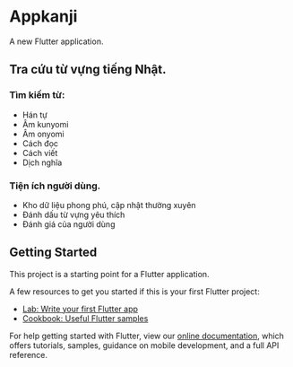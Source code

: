 # Appkanji

A new Flutter application.
## Tra cứu từ vựng tiếng Nhật.
### Tìm kiếm từ:
  - Hán tự
  - Âm kunyomi
  - Âm onyomi
  - Cách đọc
  - Cách viết
  - Dịch nghĩa
### Tiện ích người dùng.
  - Kho dữ liệu phong phú, cập nhật thường xuyên
  - Đánh dấu từ vựng yêu thích
  - Đánh giá của người dùng


## Getting Started

This project is a starting point for a Flutter application.

A few resources to get you started if this is your first Flutter project:

- [Lab: Write your first Flutter app](https://flutter.dev/docs/get-started/codelab)
- [Cookbook: Useful Flutter samples](https://flutter.dev/docs/cookbook)

For help getting started with Flutter, view our
[online documentation](https://flutter.dev/docs), which offers tutorials,
samples, guidance on mobile development, and a full API reference.
